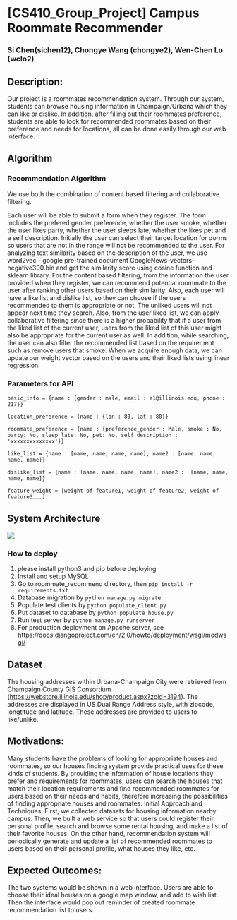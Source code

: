 # [CS410_Group_Project] Campus Roommate Recommender

### Si Chen(sichen12), Chongye Wang (chongye2), Wen-Chen Lo (wclo2)


## Description: 
Our project is a roommates recommendation system. Through our system, students can browse housing information in Champaign/Urbana which they can like or dislike. In addition, after filling out their roommates preference, students are able to look for recommended roommates based on their preference and needs for locations, all can be done easily through our web interface.

## Algorithm
### Recommendation Algorithm
We use both the combination of content based filtering and collaborative filtering.

Each user will be able to submit a form when they register. The form includes the prefered gender preference, whether the user smoke, whether the user likes party, whether the user sleeps late, whether the likes pet and a self description. Initially the user can select their target location for dorms so users that are not in the range will not be recommended to the user. For analyzing text similarity based on the description of the user, we use  word2vec - google pre-trained document GoogleNews-vectors-negative300.bin and get the similarity score using cosine function and sklearn library. For the content based filtering, from the information the user provided when they register, we can recommend potential roommate to the user after ranking other users based on their similarity. Also, each user will have a like list and dislike list, so they can choose if the users recommended to them is appropriate or not. The unliked users will not appear next time they search. Also,  from the user liked list, we can apply collaborative filtering since there is a higher probability that if a user from the liked list of the current user, users from the liked list of this user might also be appropriate for the current user as well. In addition, while searching, the user can also filter the recommended list based on the requirement such as remove users that smoke. When we acquire enough data, we can update our weight vector based on the users and their liked lists using linear regression.
### Parameters for API
```basic_info = {name : {gender : male, email : a1@illinois.edu, phone : 217}}```

```location_preference = {name : {lon : 80, lat : 80}}```

```roommate_preference = {name : {preference_gender : Male, smoke : No, party: No, sleep_late: No, pet: No, self_description : 'xxxxxxxxxxxxxx'}}```

```like_list = {name : [name, name, name, name], name2 : [name, name, name, name]}```

```dislike_list = {name : [name, name, name, name], name2 :  [name, name, name, name]}```

```feature_weight = [weight of feature1, weight of feature2, weight of feature3…….]```

## System Architecture
<img style="vertical-align:middle;" src="https://drive.google.com/file/d/1ST8I22xo9ql5E6byxxuapGzJfHkgXRGb/view?usp=sharing"/>

### How to deploy
1. please install python3  and pip before deploying
2. Install and setup MySQL
2. Go to roommate_recommend directory, then ```pip install -r requirements.txt```
3. Database migration by ```python manage.py migrate```
4. Populate test clients by ```python populate_client.py```
5. Put dataset to database by ```python populate_house.py```
6. Run test server by ```python manage.py runserver```
7. For production deployment on Apache server, see <https://docs.djangoproject.com/en/2.0/howto/deployment/wsgi/modwsgi/>


## Dataset
The housing addresses within Urbana-Champaign City were retrieved from Champaign County GIS Consortium (<https://webstore.illinois.edu/shop/product.aspx?zpid=3194>). The addresses are displayed in US Dual Range Address style, with zipcode, longtitude and latitude. These addresses are provided to users to like/unlike.


## Motivations: 
Many students have the problems of looking for appropriate houses and roommates, so our houses finding system provide practical uses for these kinds of students. By providing the information of house locations they prefer and requirements for roommates, users can search the houses that match their location requirements and find recommended roommates for users based on their needs and habits, therefore increasing the possibilities of finding appropriate houses and roommates.
Initial Approach and Techniques:
First, we collected datasets for housing information nearby campus. Then, we built a web service so that users could register their personal profile, search and browse some rental housing, and make a list of their favorite houses. On the other hand, recommendation system will periodically generate and update a list of recommended roommates to users based on their personal profile, what houses they like, etc.
   
## Expected Outcomes: 
The two systems would be shown in a web interface. Users are able to choose their ideal houses on a google map window, and add to wish list. Then the interface would pop out reminder of created roommate recommendation list to users. 









